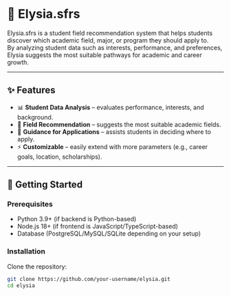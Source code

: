# 🌸 Elysia.sfrs

Elysia.sfrs is a student field recommendation system that helps students discover which academic field, major, or program they should apply to.  
By analyzing student data such as interests, performance, and preferences, Elysia suggests the most suitable pathways for academic and career growth.  

---

## ✨ Features
- 📊 **Student Data Analysis** – evaluates performance, interests, and background.  
- 🎯 **Field Recommendation** – suggests the most suitable academic fields.  
- 🧭 **Guidance for Applications** – assists students in deciding where to apply.  
- ⚡ **Customizable** – easily extend with more parameters (e.g., career goals, location, scholarships).  

---

## 🚀 Getting Started

### Prerequisites
- Python 3.9+ (if backend is Python-based)  
- Node.js 18+ (if frontend is JavaScript/TypeScript-based)  
- Database (PostgreSQL/MySQL/SQLite depending on your setup)  

### Installation
Clone the repository:
```bash
git clone https://github.com/your-username/elysia.git
cd elysia
